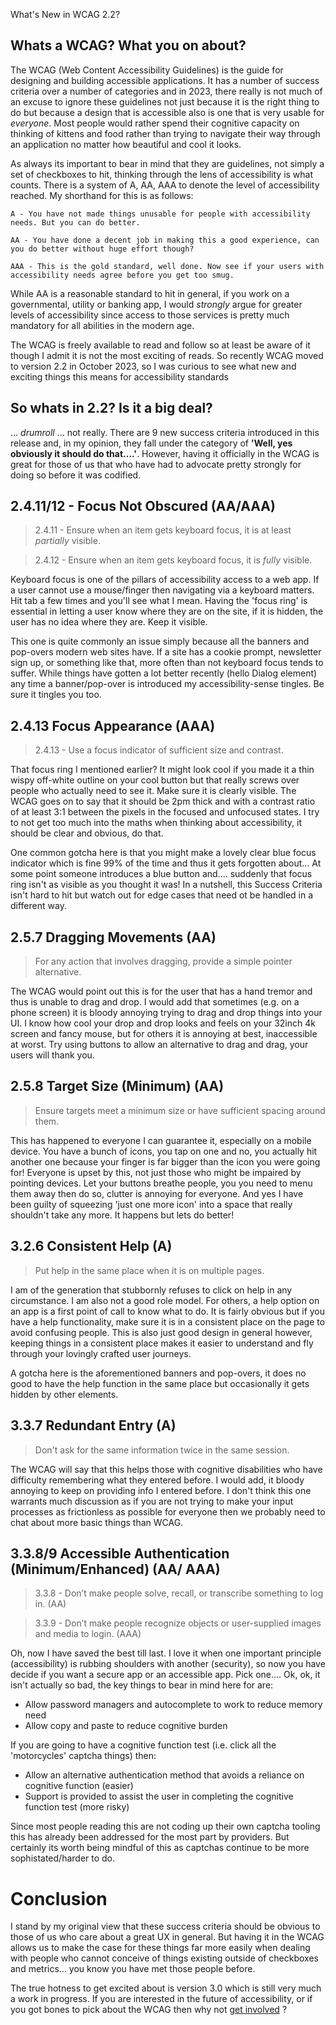 What's New in WCAG 2.2?

## Whats a WCAG? What you on about?

The WCAG (Web Content Accessibility Guidelines) is the guide for designing and building accessible applications. It has a number of success criteria over a number of categories and in 2023, there really is not much of an excuse to ignore these guidelines not just because it is the right thing to do but because a design that is accessible also is one that is very usable for *everyone*. Most people would rather spend their cognitive capacity on thinking of kittens and food rather than trying to navigate their way through an application no matter how beautiful and cool it looks.

 As always its important to bear in mind that they are guidelines, not simply a set of checkboxes to hit, thinking through the lens of accessibility is what counts.  There is a system of A, AA, AAA to denote the level of accessibility reached. My shorthand for this is as follows:

`A - You have not made things unusable for people with accessibility needs. But you can do better.`

`AA - You have done a decent job in making this a good experience, can you do better without huge effort though?`

`AAA - This is the gold standard, well done. Now see if your users with accessibility needs agree before you get too smug.`


While AA is a reasonable standard to hit in general, if you work on a governmental, utility or banking app, I would *strongly* argue for greater levels of accessibility since access to those services is pretty much mandatory for all abilities in the modern age.

The WCAG is freely available to read and follow so at least be aware of it though I admit it is not the most exciting of reads. So recently WCAG moved to version 2.2 in October 2023, so I was curious to see what new and exciting things this means for accessibility standards

## So whats in 2.2? Is it a big deal?

... *drumroll* ... not really. There are 9 new success criteria introduced in this release and, in my opinion, they fall under the category of **'Well, yes obviously it should do that....'**. However, having it officially in the WCAG is great for those of us that who have had to advocate pretty strongly for doing so before it was codified.

## 2.4.11/12 - Focus Not Obscured (AA/AAA)

> 2.4.11 - Ensure when an item gets keyboard focus, it is at least *partially* visible.

> 2.4.12 - Ensure when an item gets keyboard focus, it is *fully* visible.


Keyboard focus is one of the pillars of accessibility access to a web app. If a user cannot use a mouse/finger then navigating via a keyboard matters. Hit tab a few times and you'll see what I mean. Having the 'focus ring' is essential in letting a user know where they are on the site, if it is hidden, the user has no idea where they are. Keep it visible.

This one is quite commonly an issue simply because all the banners and pop-overs modern web sites have. If a site has a cookie prompt, newsletter sign up, or something like that, more often than not keyboard focus tends to suffer. While things have gotten a lot better recently (hello Dialog element) any time a banner/pop-over is introduced my accessibility-sense tingles. Be sure it tingles you too.


## 2.4.13 Focus Appearance (AAA)

> 2.4.13 - Use a focus indicator of sufficient size and contrast.

That focus ring I mentioned earlier? It might look cool if you made it a thin wispy off-white outline on your cool button but that really screws over people who actually need to see it. Make sure it is clearly visible. The WCAG goes on to say that it should be 2pm thick and with a contrast ratio of at least 3:1 between the pixels in the focused and unfocused states. I try to not get too much into the maths when thinking about accessibility, it should be clear and obvious, do that.

One common gotcha here is that you might make a lovely clear blue focus indicator which is fine 99% of the time and thus it gets forgotten about... At some point someone introduces a blue button and.... suddenly that focus ring isn't as visible as you thought it was! In a nutshell, this Success Criteria isn't hard to hit but watch out for edge cases that need ot be handled in a different way.

## 2.5.7 Dragging Movements (AA)

> For any action that involves dragging, provide a simple pointer alternative.

The WCAG would point out this is for the user that has a hand tremor and thus is unable to drag and drop. I would add that sometimes (e.g. on a phone screen) it is bloody annoying trying to drag and drop things into your UI. I know how cool your drop and drop looks and feels on your 32inch 4k screen and fancy mouse, but for others it is annoying at best, inaccessible at worst. Try using buttons to allow an alternative to drag and drag, your users will thank you.

## 2.5.8 Target Size (Minimum) (AA)

> Ensure targets meet a minimum size or have sufficient spacing around them.

This has happened to everyone I can guarantee it, especially on a mobile device. You have a bunch of icons, you tap on one and no, you actually hit another one because your finger is far bigger than the icon you were going for! Everyone is upset by this, not just those who might be impaired by pointing devices. Let your buttons breathe people, you you need to menu them away then do so, clutter is annoying for everyone. And yes I have been guilty of squeezing 'just one more icon' into a space that really shouldn't take any more. It happens but lets do better!


## 3.2.6 Consistent Help (A)

> Put help in the same place when it is on multiple pages.

I am of the generation that stubbornly refuses to click on help in any circumstance. I am also not a good role model. For others, a help option on an app is a first point of call to know what to do. It is fairly obvious but if you have a help functionality, make sure it is in a consistent place on the page to avoid confusing people. This is also just good design in general however, keeping things in a consistent place makes it easier to understand and fly through your lovingly crafted user journeys.

A gotcha here is the aforementioned banners and pop-overs, it does no good to have the help function in the same place but occasionally it gets hidden by other elements. 

## 3.3.7 Redundant Entry (A)

> Don't ask for the same information twice in the same session.

The WCAG will say that this helps those with cognitive disabilities who have difficulty remembering what they entered before. I would add, it bloody annoying to keep on providing info I entered before. I don't think this one warrants much discussion as if you are not trying to make your input processes as frictionless as possible for everyone then we probably need to chat about more basic things than WCAG.


## 3.3.8/9 Accessible Authentication (Minimum/Enhanced) (AA/ AAA)

> 3.3.8 - Don’t make people solve, recall, or transcribe something to log in. (AA)

> 3.3.9 - Don’t make people recognize objects or user-supplied images and media to login. (AAA)

Oh, now I have saved the best till last. I love it when one important principle (accessibility) is rubbing shoulders with another (security), so now you have decide if you want a secure app or an accessible app. Pick one.... Ok, ok, it isn't actually so bad, the key things to bear in mind here for are:

- Allow password managers and autocomplete to work to reduce memory need
- Allow copy and paste to reduce cognitive burden

If you are going to have a cognitive function test (i.e. click all the 'motorcycles' captcha things) then:

- Allow an alternative authentication method that avoids a reliance on cognitive function (easier)
- Support is provided to assist the user in completing the cognitive function test (more risky)

Since most people reading this are not coding up their own captcha tooling this has already been addressed for the most part by providers. But certainly its worth being mindful of this as captchas continue to be more sophistated/harder to do.

# Conclusion

I stand by my original view that these success criteria should be obvious to those of us who care about a great UX in general. But having it in the WCAG allows us to make the case for these things far more easily when dealing with people who cannot conceive of things existing outside of checkboxes and metrics... you know you have met those people before.

The true hotness to get excited about is version 3.0 which is still very much a work in progress. If you are interested in the future of accessibility, or if you got bones to pick about the WCAG then why not [get involved](https://www.w3.org/WAI/about/participating/#participating-in-guidelines-and-groups) ? 





 











